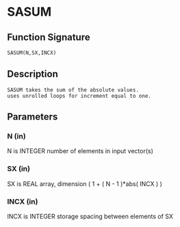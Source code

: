 # SASUM

## Function Signature

```fortran
SASUM(N,SX,INCX)
```

## Description


    SASUM takes the sum of the absolute values.
    uses unrolled loops for increment equal to one.

## Parameters

### N (in)

N is INTEGER number of elements in input vector(s)

### SX (in)

SX is REAL array, dimension ( 1 + ( N - 1 )*abs( INCX ) )

### INCX (in)

INCX is INTEGER storage spacing between elements of SX

